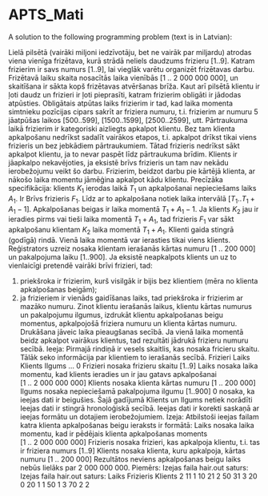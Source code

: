 # APTS_Mati
A solution to the following programming problem (text is in Latvian):

Lielā pilsētā (vairāki miljoni iedzīvotāju, bet ne vairāk par miljardu) atrodas viena vienīga frizētava, kurā strādā
neliels daudzums frizieru $[1..9]$. Katram frizierim ir savs numurs $[1..9]$, lai vieglāk varētu organizēt
frizētavas darbu. Frizētavā laiku skaita nosacītās laika vienībās $[1~..~2~000~000~000]$, un skaitīšana ir sākta
kopš frizētavas atvēršanas brīža.
Kaut arī pilsētā klientu ir ļoti daudz un frizieri ir ļoti pieprasīti, katram frizierim obligāti ir jādodas atpūsties.
Obligātais atpūtas laiks frizierim ir tad, kad laika momenta simtnieku pozīcijas cipars sakrīt ar friziera numuru,
t.i. frizierim ar numuru 5 jāatpūšas laikos $[500..599]$, $[1500..1599]$, $[2500..2599]$, utt. Pārtraukuma laikā
frizierim ir kategoriski aizliegts apkalpot klientu. Bez tam klienta apkalpošanu nedrīkst sadalīt vairākos etapos,
t.i. apkalpot drīkst tikai viens frizieris un bez jebkādiem pārtraukumiem. Tātad frizieris nedrīkst sākt apkalpot
klientu, ja to nevar paspēt līdz pārtraukuma brīdim.
Klients ir jāapkalpo nekavējoties, ja eksistē brīvs frizieris un tam nav nekādu ierobežojumu veikt šo darbu.
Frizierim, beidzot darbu pie kārtējā klienta, ar nākošo laika momentu jāmēģina apkalpot kādu klientu. Precīzāka
specifikācija: klients $K_1$ ierodas laikā $T_1$ un apkalpošanai nepieciešams laiks $A_1$. Ir Brīvs frizieris
$F_1$. Līdz ar to apkalpošana notiek laika intervālā $[T_1..T_1+A_1-1]$. Apkalpošanas beigas ir laika
momentā $T_1+ A_1-1$. Ja klients $K_2$ jau ir ieradies pirms vai tieši laika momentā $T_1+ A_1$, tad
frizieris $F_1$ var sākt apkalpošanu klientam $K_2$ laika momentā $T_1+ A_1$.
Klienti gaida stingrā (godīgā) rindā. Vienā laika momentā var ierasties tikai viens klients. Reģistrators uzreiz
nosaka klientam ierašanās kārtas numuru $[1~..~200~000]$ un pakalpojuma laiku $[1..900]$.
Ja eksistē neapkalpots klients un uz to vienlaicīgi pretendē vairāki brīvi frizieri, tad:
1. priekšroka ir frizierim, kurš visilgāk ir bijis bez klientiem (mēra no klienta apkalpošanas beigām);
2. ja frizieriem ir vienāds gaidīšanas laiks, tad priekšroka ir frizierim ar mazāko numuru.
Zinot klientu ierašanās laikus, klientu kārtas numurus un pakalpojumu ilgumus, izdrukāt klientu apkalpošanas
beigu momentus, apkalpojošā friziera numuru un klienta kārtas numuru. Drukāšana jāveic laika pieaugšanas
secībā. Ja vienā laika momentā beidz apkalpot vairākus klientus, tad rezultāti jādrukā frizieru numuru secībā.
Ieeja:
Pirmajā rindiņā ir vesels skaitlis, kas nosaka fricieru skaitu. Tālāk seko informācija par klientiem to ierašanās
secībā.
Frizieri
Laiks Klients Ilgums
...
0
Frizieri nosaka frizieru skaitu $[1..9]$
Laiks nosaka laika momentu, kad klients ieradies un ir jau gatavs apkalpošanai $[1~..~2~000~000~000]$
Klients nosaka klienta kārtas numuru $[1~..~200~000]$
Ilgums nosaka nepieciešamā pakalpojuma ilgumu $[1..900]$
0 nosaka, ka ieejas dati ir beigušies. Šajā gadījumā Klients un Ilgums netiek norādīti
Ieejas dati ir stingrā hronoloģiskā secībā.
Ieejas dati ir korekti saskaņā ar ieejas formātu un dotajiem ierobežojumiem.
Izeja:
Atbilstoši ieejas failam katra klienta apkalpošanas beigu ieraksts ir formātā:
Laiks nosaka laika momentu, kad ir pēdējais klienta apkalpošanas moments $[1~..~2~000~000~000]$
Frizieris nosaka frizieri, kas apkalpoja klientu, t.i. tas ir friziera numurs $[1..9]$
Klients nosaka klienta, kuru apkalpoja, kārtas numuru $[1~..~200~000]$
Rezultātos neviens apkalpošanas beigu laiks nebūs lielāks par $2~000~000~000$.
Piemērs:
Izejas faila hair.out saturs:
Izejas faila hair.out saturs:
Laiks Frizieris Klients
2
11 1 10
21 2 50
31 3 20
0
20 1 1
50 1 3
70 2 2

